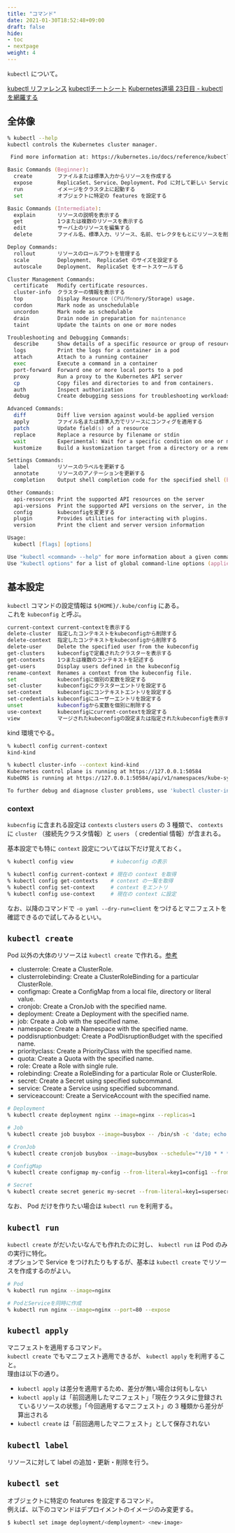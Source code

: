 ```yaml
---
title: "コマンド"
date: 2021-01-30T18:52:48+09:00
draft: false
hide:
- toc
- nextpage
weight: 4
---
```


`kubectl` について。

<!--more-->

[kubectl リファレンス](https://kubernetes.io/docs/reference/generated/kubectl/kubectl-commands)
[kubectlチートシート](http://kubernetes.io/ja/docs/reference/kubectl/cheatsheet/)
[Kubernetes道場 23日目 - kubectlを網羅する](https://cstoku.dev/posts/2018/k8sdojo-23/)

## 全体像

```zsh
% kubectl --help
kubectl controls the Kubernetes cluster manager.

 Find more information at: https://kubernetes.io/docs/reference/kubectl/overview/

Basic Commands (Beginner):
  create        ファイルまたは標準入力からリソースを作成する
  expose        ReplicaSet、Service、Deployment、Pod に対して新しい Service を作成する
  run           イメージをクラスタ上に起動する
  set           オブジェクトに特定の features を設定する

Basic Commands (Intermediate):
  explain       リソースの説明を表示する
  get           1つまたは複数のリソースを表示する
  edit          サーバ上のリソースを編集する
  delete        ファイル名、標準入力、リソース、名前、セレクタをもとにリソースを削除する

Deploy Commands:
  rollout       リソースのロールアウトを管理する
  scale         Deployment、 ReplicaSet のサイズを設定する
  autoscale     Deployment、 ReplicaSet をオートスケールする

Cluster Management Commands:
  certificate   Modify certificate resources.
  cluster-info  クラスターの情報を表示する
  top           Display Resource (CPU/Memory/Storage) usage.
  cordon        Mark node as unschedulable
  uncordon      Mark node as schedulable
  drain         Drain node in preparation for maintenance
  taint         Update the taints on one or more nodes

Troubleshooting and Debugging Commands:
  describe      Show details of a specific resource or group of resources
  logs          Print the logs for a container in a pod
  attach        Attach to a running container
  exec          Execute a command in a container
  port-forward  Forward one or more local ports to a pod
  proxy         Run a proxy to the Kubernetes API server
  cp            Copy files and directories to and from containers.
  auth          Inspect authorization
  debug         Create debugging sessions for troubleshooting workloads and nodes

Advanced Commands:
  diff          Diff live version against would-be applied version
  apply         ファイル名または標準入力でリソースにコンフィグを適用する
  patch         Update field(s) of a resource
  replace       Replace a resource by filename or stdin
  wait          Experimental: Wait for a specific condition on one or many resources.
  kustomize     Build a kustomization target from a directory or a remote url.

Settings Commands:
  label         リソースのラベルを更新する
  annotate      リソースのアノテーションを更新する
  completion    Output shell completion code for the specified shell (bash or zsh)

Other Commands:
  api-resources Print the supported API resources on the server
  api-versions  Print the supported API versions on the server, in the form of "group/version"
  config        kubeconfigを変更する
  plugin        Provides utilities for interacting with plugins.
  version       Print the client and server version information

Usage:
  kubectl [flags] [options]

Use "kubectl <command> --help" for more information about a given command.
Use "kubectl options" for a list of global command-line options (applies to all commands).
```

## 基本設定

`kubectl` コマンドの設定情報は `${HOME}/.kube/config` にある。  
これを `kubeconfig` と呼ぶ。

```zsh
current-context current-contextを表示する
delete-cluster  指定したコンテキストをkubeconfigから削除する
delete-context  指定したコンテキストをkubeconfigから削除する
delete-user     Delete the specified user from the kubeconfig
get-clusters    kubeconfigで定義されたクラスターを表示する
get-contexts    1つまたは複数のコンテキストを記述する
get-users       Display users defined in the kubeconfig
rename-context  Renames a context from the kubeconfig file.
set             kubeconfigに個別の変数を設定する
set-cluster     kubeconfigにクラスターエントリを設定する
set-context     kubeconfigにコンテキストエントリを設定する
set-credentials kubeconfigにユーザーエントリを設定する
unset           kubeconfigから変数を個別に削除する
use-context     kubeconfigにcurrent-contextを設定する
view            マージされたkubeconfigの設定または指定されたkubeconfigを表示する
```

kind 環境でやる。

```zsh
% kubectl config current-context
kind-kind

% kubectl cluster-info --context kind-kind
Kubernetes control plane is running at https://127.0.0.1:50584
KubeDNS is running at https://127.0.0.1:50584/api/v1/namespaces/kube-system/services/kube-dns:dns/proxy

To further debug and diagnose cluster problems, use 'kubectl cluster-info dump'.
```

### context

`kubecnfig` に含まれる設定は `contexts` `clusters` `users` の 3 種類で、 `contexts` に `cluster` （接続先クラスタ情報）と `users` （ credential 情報）が含まれる。

基本設定でも特に `context` 設定については以下だけ覚えておく。

```zsh
% kubectl config view            # kubeconfig の表示

% kubectl config current-context # 現在の context を取得
% kubectl config get-contexts    # context の一覧を取得
% kubectl config set-context     # context をエントリ
% kubectl config use-context     # 現在の context に設定
```

なお、以降のコマンドで `-o yaml --dry-run=client` をつけるとマニフェストを確認できるので試してみるといい。

## `kubectl create`

Pod 以外の大体のリソースは `kubectl create` で作れる。[参考](https://kubernetes.io/docs/reference/kubectl/conventions/#generators) 

- clusterrole: Create a ClusterRole.
- clusterrolebinding: Create a ClusterRoleBinding for a particular ClusterRole.
- configmap: Create a ConfigMap from a local file, directory or literal value.
- cronjob: Create a CronJob with the specified name.
- deployment: Create a Deployment with the specified name.
- job: Create a Job with the specified name.
- namespace: Create a Namespace with the specified name.
- poddisruptionbudget: Create a PodDisruptionBudget with the specified name.
- priorityclass: Create a PriorityClass with the specified name.
- quota: Create a Quota with the specified name.
- role: Create a Role with single rule.
- rolebinding: Create a RoleBinding for a particular Role or ClusterRole.
- secret: Create a Secret using specified subcommand.
- service: Create a Service using specified subcommand.
- serviceaccount: Create a ServiceAccount with the specified name.

```zsh
# Deployment
% kubectl create deployment nginx --image=nginx --replicas=1

# Job
% kubectl create job busybox --image=busybox -- /bin/sh -c 'date; echo Hello'

# CronJob
% kubectl create cronjob busybox --image=busybox --schedule="*/10 * * * *"  -- /bin/sh -c 'date; echo Hello'

# ConfigMap
% kubectl create configmap my-config --from-literal=key1=config1 --from-literal=key2=config2

# Secret
% kubectl create secret generic my-secret --from-literal=key1=supersecret --from-literal=key2=topsecret
```

なお、 Pod だけを作りたい場合は `kubectl run` を利用する。

## `kubectl run`

`kubectl create` がだいたいなんでも作れたのに対し、 `kubectl run` は Pod のみの実行に特化。  
オプションで Service をつけれたりもするが、基本は `kubectl create` でリソースを作成するのがよい。

```zsh
# Pod
% kubectl run nginx --image=nginx

# PodとServiceを同時に作成
% kubectl run nginx --image=nginx --port=80 --expose
```

## `kubectl apply`

マニフェストを適用するコマンド。  
`kubectl create` でもマニフェスト適用できるが、 `kubectl apply` を利用すること。  
理由は以下の通り。

- `kubectl apply` は差分を適用するため、差分が無い場合は何もしない
- `kubectl apply` は「前回適用したマニフェスト」「現在クラスタに登録されているリソースの状態」「今回適用するマニフェスト」の 3 種類から差分が算出される
- `kubectl create` は「前回適用したマニフェスト」として保存されない

## `kubectl label`

リソースに対して label の追加・更新・削除を行う。

## `kubectl set`

オブジェクトに特定の features を設定するコマンド。  
例えば、以下のコマンドはデプロイメントのイメージのみ変更する。

```bash
$ kubectl set image deployment/<demployment> <new-image>
```